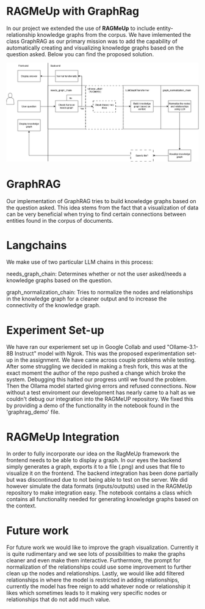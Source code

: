 # RAGMeUp with GraphRag

In our project we extended the use of **RAGMeUp** to include entity-relationship knowledge graphs from the corpus. We have imlemented the class GraphRAG as our primary mission was to add the capability of automatically creating and visualizing knowledge graphs based on the question asked. Below you can find the proposed solution. 

![GraphRag proposed pipeline drawing](GraphRAGdiagram.png)

# GraphRAG
Our implementation of GraphRAG tries to build knowledge graphs based on the question asked. This idea stems from the fact that a visualization of data can be very beneficial when trying to find certain connections between entities found in the corpus of documents.

# Langchains
We make use of two particular LLM chains in this process:

needs_graph_chain: Determines whether or not the user asked/needs a knowledge graphs based on the question.

graph_normalization_chain: Tries to normalize the nodes and relationships in the knowledge graph for a cleaner output and to increase the connectivity of the knowledge graph.

# Experiment Set-up 
We have ran our experiement set up in Google Collab and used "Ollame-3.1-8B Instruct" model with Ngrok. This was the proposed experimentation set-up in the assignment. We have came across couple problems while testing. After some struggling we decided in making a fresh fork, this was at the exact moment the author of the repo pushed a change which broke the system. Debugging this halted our progress until we found the problem. Then the Ollama model started giving errors and refused connections. Now without a test enviroment our development has nearly came to a halt as we couldn't debug our integration into the RAGMeUP repository. We fixed this by providing a demo of the functionality in the notebook found in the 'graphrag_demo' file. 

# RAGMeUp Integration
In order to fully incorporate our idea on the RagMeUp framework the frontend needs to be able to display a graph. In our eyes the backend simply generates a graph, exports it to a file (.png) and uses that file to visualize it on the frontend. The backend integration has been done partially but was discontinued due to not being able to test on the server. We did however simulate the data formats (inputs/outputs) used in the RAGMeUp repository to make integration easy. The notebook contains a class which contains all functionality needed for generating knowledge graphs based on the context.

# Future work
For future work we would like to improve the graph visualization. Currently it is quite rudimentary and we see lots of possibilities to make the graphs cleaner and even make them interactive. Furthermore, the prompt for normalization of the relationships could use some improvement to further clean up the nodes and relationships. Lastly, we would like add filtered relationships in where the model is restricted in adding relationships, currently the model has free reign to add whatever node or relationship it likes which sometimes leads to it making very specific nodes or relationships that do not add much value.